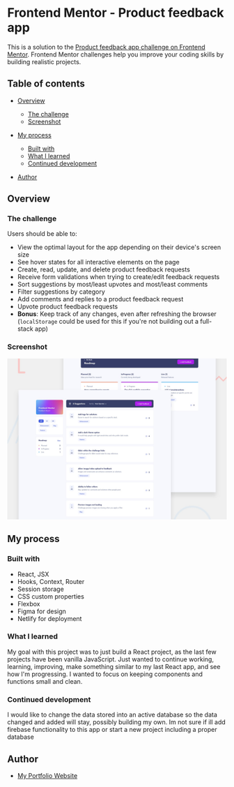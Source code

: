 # Frontend Mentor - Product feedback app


This is a solution to the [Product feedback app challenge on Frontend Mentor](https://www.frontendmentor.io/challenges/product-feedback-app-wbvUYqjR6). Frontend Mentor challenges help you improve your coding skills by building realistic projects.

## Table of contents

- [Overview](#overview)

  - [The challenge](#the-challenge)
  - [Screenshot](#screenshot)

- [My process](#my-process)
  - [Built with](#built-with)
  - [What I learned](#what-i-learned)
  - [Continued development](#continued-development)
- [Author](#author)

## Overview

### The challenge

Users should be able to:

- View the optimal layout for the app depending on their device's screen size
- See hover states for all interactive elements on the page
- Create, read, update, and delete product feedback requests
- Receive form validations when trying to create/edit feedback requests
- Sort suggestions by most/least upvotes and most/least comments
- Filter suggestions by category
- Add comments and replies to a product feedback request
- Upvote product feedback requests
- **Bonus**: Keep track of any changes, even after refreshing the browser (`localStorage` could be used for this if you're not building out a full-stack app)

### Screenshot

![Design preview for the Product feedback app coding challenge](./preview.jpg)

## My process

### Built with

- React, JSX
- Hooks, Context, Router
- Session storage
- CSS custom properties
- Flexbox
- Figma for design
- Netlify for deployment

### What I learned

My goal with this project was to just build a React project, as the last few projects have been vanilla JavaScript. Just wanted to continue working, learning, improving, make something similar to my last React app, and see how I'm progressing. I wanted to focus on keeping components and functions small and clean.

### Continued development

I would like to change the data stored into an active database so the data changed and added will stay, possibly building my own. Im not sure if ill add firebase functionality to this app or start a new project including a proper database

## Author

- [My Portfolio Website](https://evan-dolatowski.netlify.app/)
